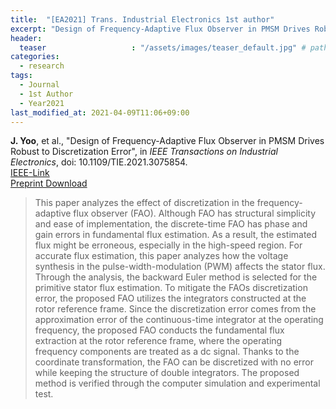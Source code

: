 ```yaml
---
title:  "[EA2021] Trans. Industrial Electronics 1st author"
excerpt: "Design of Frequency-Adaptive Flux Observer in PMSM Drives Robust to Discretization Error."
header:
  teaser                   : "/assets/images/teaser_default.jpg" # path of fallback teaser image, e.g. "/assets/images/500x300.png"
categories:
  - research
tags:
  - Journal
  - 1st Author
  - Year2021
last_modified_at: 2021-04-09T11:06+09:00
---
```


**J. Yoo**, et al., "Design of Frequency-Adaptive Flux Observer in PMSM Drives Robust to Discretization Error", in *IEEE Transactions on Industrial Electronics*, 
doi: 10.1109/TIE.2021.3075854.  
[IEEE-Link](https://ieeexplore.ieee.org/document/9422182)  
[Preprint Download](/assets/papers/TIA2020_AcceptedVersion.pdf)  
  
  
>This paper analyzes the effect of discretization in the frequency-adaptive flux observer (FAO). Although FAO has structural simplicity and ease of implementation, the discrete-time FAO has phase and gain errors in fundamental flux estimation. As a result, the estimated flux might be erroneous, especially in the high-speed region. For accurate flux estimation, this paper analyzes how the voltage synthesis in the pulse-width-modulation (PWM) affects the stator flux. Through the analysis, the backward Euler method is selected for the primitive stator flux estimation. To mitigate the FAOs discretization error, the proposed FAO utilizes the integrators constructed at the rotor reference frame. Since the discretization error comes from the approximation error of the continuous-time integrator at the operating frequency, the proposed FAO conducts the fundamental flux extraction at the rotor reference frame, where the operating frequency components are treated as a dc signal. Thanks to the coordinate transformation, the FAO can be discretized with no error while keeping the structure of double integrators. The proposed method is verified through the computer simulation and experimental test.
